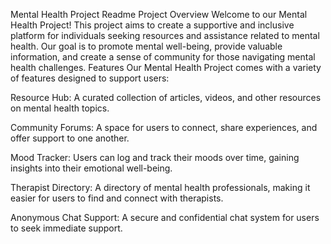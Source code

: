 Mental Health Project Readme
Project Overview
Welcome to our Mental Health Project! This project aims to create a supportive and inclusive platform for individuals seeking resources and assistance related to mental health. Our goal is to promote mental well-being, provide valuable information, and create a sense of community for those navigating mental health challenges.
Features
Our Mental Health Project comes with a variety of features designed to support users:

Resource Hub: A curated collection of articles, videos, and other resources on mental health topics.

Community Forums: A space for users to connect, share experiences, and offer support to one another.

Mood Tracker: Users can log and track their moods over time, gaining insights into their emotional well-being.

Therapist Directory: A directory of mental health professionals, making it easier for users to find and connect with therapists.

Anonymous Chat Support: A secure and confidential chat system for users to seek immediate support.
